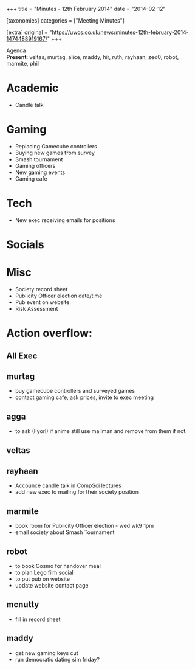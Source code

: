 +++
title = "Minutes - 12th February 2014"
date = "2014-02-12"

[taxonomies]
categories = ["Meeting Minutes"]

[extra]
original = "https://uwcs.co.uk/news/minutes-12th-february-2014-1474488919167/"
+++

Agenda  
**Present**: veltas, murtag, alice, maddy, hir, ruth, rayhaan, zed0, robot, marmite, phil

# Academic

  - Candle talk

# Gaming

  - Replacing Gamecube controllers
  - Buying new games from survey
  - Smash tournament
  - Gaming officers
  - New gaming events
  - Gaming cafe

# Tech

  - New exec receiving emails for positions

# Socials

# Misc

  - Society record sheet
  - Publicity Officer election date/time
  - Pub event on website.
  - Risk Assessment

# Action overflow:

## All Exec

## murtag

  - buy gamecube controllers and surveyed games
  - contact gaming cafe, ask prices, invite to exec meeting

## agga

  - to ask (Fyorl) if anime still use mailman and remove from them if not.

## veltas

## rayhaan

  - Accounce candle talk in CompSci lectures
  - add new exec to mailing for their society position

## marmite

  - book room for Publicity Officer election - wed wk9 1pm
  - email society about Smash Tournament

## robot

  - to book Cosmo for handover meal
  - to plan Lego film social
  - to put pub on website
  - update website contact page

## mcnutty

  - fill in record sheet

## maddy

  - get new gaming keys cut
  - run democratic dating sim friday?
